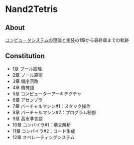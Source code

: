 # Nand2Tetris

## About
[コンピュータシステムの理論と実装](https://www.nand2tetris.org/)の1章から最終章までの軌跡

## Constitution
- 1章 ブール論理
- 2章 ブール算術
- 3章 順序回路
- 4章 機械語
- 5章 コンピューターアーキテクチャ
- 6章 アセンブラ
- 7章 バーチャルマシン#1：スタック操作
- 8章 バーチャルマシン#2：プログラム制御
- 9章 高水準言語
- 10章 コンパイラ#1：構文解析
- 11章 コンパイラ#2：コード生成
- 12章 オペレーティングシステム
